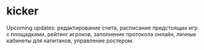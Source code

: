 # kicker
Upcoming updates:
редактирование счета,
расписание предстоящих игр с площадками,
рейтинг игроков,
заполнение протокола онлайн,
личные кабинеты для капитанов,
управление ростером.
